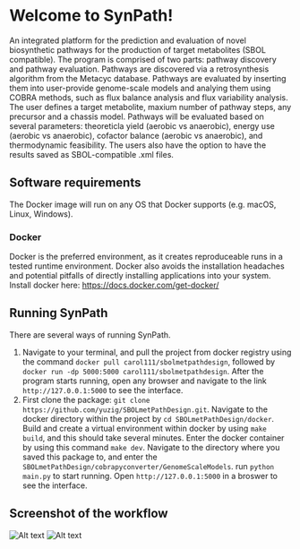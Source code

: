 # Welcome to SynPath!
An integrated platform for the prediction and evaluation of novel biosynthetic pathways for the production of target metabolites (SBOL compatible). The program is comprised of two parts: pathway discovery and pathway evaluation. Pathways are discovered via a retrosynthesis algorithm from the Metacyc database. Pathways are evaluated by inserting them into user-provide genome-scale models and analying them using COBRA methods, such as flux balance analysis and flux variability analysis. The user defines a target metabolite, maxium number of pathway steps, any precursor and a chassis model. Pathways will be evaluated based on several parameters: theoreticla yield (aerobic vs anaerobic), energy use (aerobic vs anaerobic), cofactor balance (aerobic vs anaerobic), and thermodynamic feasibility. The users also have the option to have the results saved as SBOL-compatible .xml files.

## Software requirements
The Docker image will run on any OS that Docker supports (e.g. macOS, Linux, Windows).
### Docker
Docker is the preferred environment, as it creates reproduceable runs in a tested runtime environment. Docker also avoids the installation headaches and potential pitfalls of directly installing applications into your system. Install docker here: https://docs.docker.com/get-docker/

## Running SynPath
There are several ways of running SynPath.
1. Navigate to your terminal, and pull the project from docker registry using the command `docker pull carol111/sbolmetpathdesign`, followed by `docker run -dp 5000:5000 carol111/sbolmetpathdesign`. After the program starts running, open any browser and navigate to the link `http://127.0.0.1:5000` to see the interface.
2. First clone the package: `git clone https://github.com/yuzig/SBOLmetPathDesign.git`. Navigate to the docker directory within the project by `cd SBOLmetPathDesign/docker`. Build and create a virtual environment within docker by using `make build`, and this should take several minutes. Enter the docker container by using this command `make dev`. Navigate to the directory where you saved this package to, and enter the `SBOLmetPathDesign/cobrapyconverter/GenomeScaleModels`. run `python main.py` to start running. Open `http://127.0.0.1:5000` in a broswer to see the interface.

## Screenshot of the workflow
![Alt text](/demo_screenshots/home_page "Figure 1. Home Page")
![Alt text](/demo_screenshots/result_page "Figure 2. Result page using Lycopene as target, Farnesyl-pp as precursor, maximum steps set to 7, in E.coli model iML1515")
